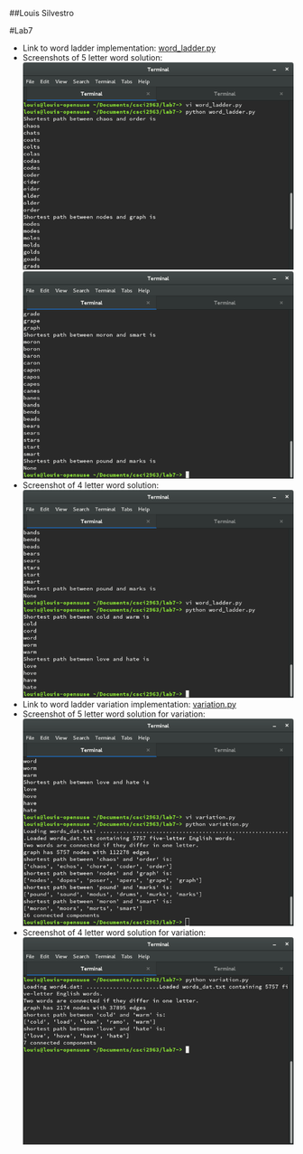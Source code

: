 ##Louis Silvestro

#Lab7

* Link to word ladder implementation: [word_ladder.py](word_ladder.py)
* Screenshots of 5 letter word solution: ![five_letter](images/5word_ladder_1.png)
  ![five_letter](images/5word_ladder_2.png)
* Screenshot of 4 letter word solution: ![four_letter](images/4word_ladder.png)
* Link to word ladder variation implementation: [variation.py](variation.py)
* Screenshot of 5 letter word solution for variation: ![five_letter_var](images/5word_var.png)
* Screenshot of 4 letter word solution for variation: ![four_letter_var](images/4word_Var.png)

